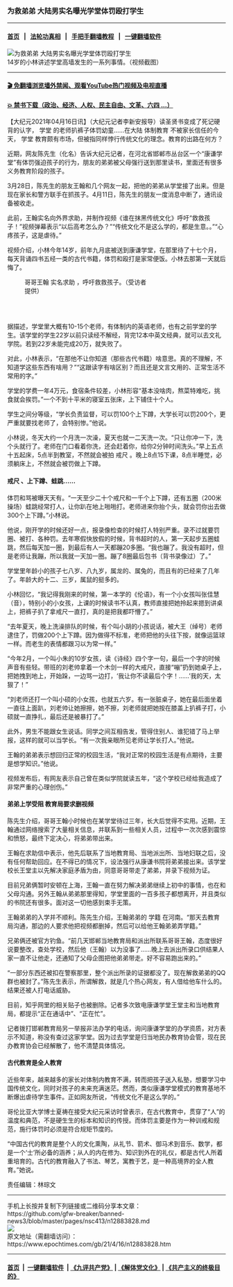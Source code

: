 ### 为救弟弟 大陆男实名曝光学堂体罚殴打学生
------------------------

#### [首页](https://github.com/gfw-breaker/banned-news3/blob/master/README.md) &nbsp;&nbsp;|&nbsp;&nbsp; [法轮功真相](https://github.com/begood0513/basic/blob/master/README.md)  &nbsp;&nbsp;|&nbsp;&nbsp; [手把手翻墙教程](https://github.com/gfw-breaker/guides/wiki)  &nbsp;&nbsp;|&nbsp;&nbsp; [一键翻墙软件](https://github.com/gfw-breaker/nogfw/blob/master/README.md)  



<div><img alt="为救弟弟 大陆男实名曝光学堂体罚殴打学生" class="attachment-djy_600_400 size-djy_600_400 wp-post-image" src="https://i.epochtimes.com/assets/uploads/2021/04/id12883991-hb2FotoJet-600x400.jpg"/>
<div class="caption">
 14岁的小林讲述学堂高墙发生的一系列事情。（视频截图）
</div></div><hr/>

#### [ 🎬  免翻墙浏览墙外禁闻、观看YouTube热门视频及电视直播](https://github.com/gfw-breaker/HelloWorld)

#### [ 💥  禁书下载（政治、经济、人权、民主自由、文革、六四 ...）](https://github.com/gfw-breaker/books/blob/master/README.md)

<div><p>
 【大纪元2021年04月16日讯】（大纪元记者李新安报导）读圣贤书变成了死记硬背的认字，
 <ok href="https://www.epochtimes.com/gb/tag/%E5%AD%A6%E5%A0%82.html">
  学堂
 </ok>
 的老师扒裤子体罚幼童……在大陆
 <ok href="https://www.epochtimes.com/gb/tag/%E4%BD%93%E5%88%B6%E6%95%99%E8%82%B2.html">
  体制教育
 </ok>
 不被家长信任的今天，
 <ok href="https://www.epochtimes.com/gb/tag/%E5%AD%A6%E5%A0%82.html">
  学堂
 </ok>
 教育颇有市场，但被指同样悖行传统文化的理念。教育的出路在何方？
</p>
<p>
 近期，网友陈先生（化名）告诉大纪元记者，在河北省邯郸市丛台区一个“康谦学堂”有体罚强迫孩子的行为，朋友的弟弟被父母强行送到那里读书，里面还有很多义务教育阶段的孩子。
</p>
<p>
 3月28日，陈先生的朋友王翰和几个网友一起，把他的弟弟从学堂接了出来。但是现在家长和警方联手在抓孩子。4月11日，陈先生的朋友一度消息中断了，通讯设备被收走。
</p>
<p>
 此前，王翰实名向外界求助，并制作视频《谁在抹黑传统文化》呼吁“救救孩子！”视频弹幕表示“以后高考怎么办？”“传统文化不是这么学的，都是生意。。”“心疼孩子，这是虐待。”
</p>
<p>
 视频介绍，小林今年14岁，前年九月底被送到康谦学堂，在那里待了十七个月，每天背诵四书五经一类的古代书籍，体罚和殴打是家常便饭。小林去那第一天就后悔了。
</p>
<figure aria-describedby="caption-attachment-12884004" class="wp-caption aligncenter" id="attachment_12884004" style="width: 289px">
 <ok href="https://i.epochtimes.com/assets/uploads/2021/04/id12884004-IMG_3969-1.png" target="_blank">
  <img alt="" class="wp-image-12884004" src="https://i.epochtimes.com/assets/uploads/2021/04/id12884004-IMG_3969-1.png"/>
 </ok>
 <br/><figcaption class="wp-caption-text" id="caption-attachment-12884004">
  哥哥王翰
  <ok href="https://www.epochtimes.com/gb/tag/%E5%AE%9E%E5%90%8D%E6%B1%82%E5%8A%A9.html">
   实名求助
  </ok>
  ，呼吁救救孩子。（受访者提供）
 </figcaption><br/>
</figure><br/>
<p>
 据描述，学堂里大概有10-15个老师，有体制内的英语老师，也有之前学堂的学生。该学堂的学生22岁以前只读经不解经，背完12本中英文经典，就可以去文礼学院。若到22岁未能完成20万，就失败了。
</p>
<p>
 对此，小林表示，“在那他不让你知道（那些古代书籍）啥意思。真的不理解，不知道学这些东西有啥用？”“这跟读字有啥区别？而且还是文言文用的、正常生活不常用的字。”
</p>
<p>
 学堂的学费一年4万元，食宿条件较差，小林形容“基本没啥肉，熬菜特难吃，挑食就会挨罚。”一个不到十平米的寝室五张床，上下铺住十个人。
</p>
<p>
 学生之间分等级，“学长负责监督，可以罚100个上下蹲，大学长可以罚200个，更严重就要找老师了，会特别惨。”他说。
</p>
<p>
 小林说，冬天大约一个月洗一次澡，夏天也就一二天洗一次。“只让你冲一下，洗个头就行了。老师在门口看着你洗，还会赶着你，给你2分钟时间洗头。”早上五点十五起床，5点半到教室，不然就会被拍
 <ok href="https://www.epochtimes.com/gb/tag/%E6%88%92%E5%B0%BA.html">
  戒尺
 </ok>
 。晚上8点15下课，8点半睡觉，必须躺床上，不然就会被罚做上下蹲。
</p>
<h4>
 <ok href="https://www.epochtimes.com/gb/tag/%E6%88%92%E5%B0%BA.html">
  戒尺
 </ok>
 、上下蹲、蛙跳……
</h4>
<p>
 体罚和骂被曝天天有。“一天至少二十个戒尺和一千个上下蹲，还有五圈（200米操场）蛙跳经常打人，让你趴在地上啪啪打。老师进来你抬个头，就会罚你出去做300个上下蹲。”小林说。
</p>
<p>
 他说，刚开学的时候还好一点，报录像检查的时候打人特别严重。录不过就要罚圈、被打、各种罚。去年寒假快放假的时候，背书超时的人，第一天起步五圈蛙跳，然后每天加一圈，到最后有人一天都蹦20多圈。“我也蹦了。我没有超时，但是老师让我蹦，所以我就一天加一圈。蹦了8圈最后包书（背书录像过）了。”
</p>
<p>
 学堂里年龄小的孩子七八岁、八九岁，属龙的、属兔的，而且有的已经来了几年了。年龄大的十二、三岁，属鼠的挺多的。
</p>
<p>
 小林回忆，“我记得我刚来的时候，第一本学的《伦语》，有一个小女孩叫张佳慧（音），特别小的小女孩，上课的时候读书不认真，教师直接把她拎起来摁到讲桌上，把裤子扒了拿戒尺一直打，真的是把我都吓懵了。”
</p>
<p>
 “去年夏天，晚上洗澡排队的时候，有个叫小胡的小孩说话，被大王（绰号）老师逮住了，罚做200个上下蹲。因为做得不标准，老师把他的头往下按，就像运篮球一样。而老生的表情都跟习以为常一样。”
</p>
<p>
 “今年2月，一个叫小朱的10岁女孩，读《诗经》四个字一句，最后一个字的时候声音有些轻。带班的刘老帅拿着一个木剑一样的大戒尺，直接“嘣”扔到她桌子上，把她拽到地上，开始跺，一边骂一边打，‘我让你不读最后个字！……’我的天，太狠了！”
</p>
<p>
 “刘老师还打一个叫小硕的小女孩，也就五六岁。有一张脏桌子，她在最后面坐着一直往上面趴，刘老帅让她擦擦，她不擦，刘老师就把她按在膝盖上扒裤子打，小硕就一直挣扎，最后还是被暴打了。”
</p>
<p>
 此外，男生不能跟女生说话。同学之间互相告发，管得住别人、谁犯错了马上举报，这样的就可以当学长。“有一次我亲眼所见老师让学长打人。”他说。
</p>
<p>
 王翰的弟弟表示想回归正常的校园生活，“我对正常的校园生活是有点期待，主要是想学知识。”他说。
</p>
<p>
 视频发布后，有网友表示自己曾在类似学院就读五年，“这个学校已经给我造成了非常严重的心理创伤。”
</p>
<h4>
 弟弟上学受阻 教育局要求删视频
</h4>
<p>
 陈先生介绍，哥哥王翰小时候也在某学堂待过三年，长大后觉得不实用。近期，王翰通过网络搜索了大量相关信息，并联系到一些相关人员，过程中一次次感到震惊和愤怒，最终下定决心，将弟弟带出来。
</p>
<p>
 王翰在求助信中表示，他先后联系了当地教育局、当地派出所、当地妇联之后，没有任何帮助回应。在不得已的情况下，设法强行从康谦书院将弟弟接出来。该学堂校长王堂主以先解决家庭矛盾为由，同意哥哥带走了弟弟，并录下视频为证。
</p>
<p>
 目前兄弟俩暂时安顿在上海，王翰一直在努力解决弟弟继续上初中的事情，也在和父母沟通。另外王翰从弟弟那里得知，学堂里面的一百多孩子都想离开，并且类似的书院还有很多。面对这一切他感到束手无策。
</p>
<p>
 王翰弟弟的入学并不顺利。陈先生介绍，王翰弟弟的
 <ok href="https://www.epochtimes.com/gb/tag/%E5%AD%A6%E7%B1%8D.html">
  学籍
 </ok>
 在河南。“那天去教育局沟通，那边的人要求他把视频都删掉，然后可以给他王翰弟弟弄学籍。”
</p>
<p>
 兄弟俩还被官方钓鱼。“前几天邯郸当地教育局和派出所联系哥哥王翰，态度很好说要整改，查处学校，然后他（王翰）以为没事了……晚上去派出所录口供结果人家一直不让他走，还通知了父母企图把他弟弟带走。好不容易跑出来的。”
</p>
<p>
 “一部分东西还被扣在警察那里，整个派出所录的证据都没了。现在解救弟弟的QQ群也被封了。”陈先生表示，所谓解救，就是几个热心网友，有人借给他车什么的。结果还被人打电话威胁。
</p>
<p>
 目前，知乎网里的相关贴子也被删除。记者多次致电康谦学堂王堂主和当地教育局，都提示“正在通话中”、“正在忙”。
</p>
<p>
 记者拨打邯郸教育局另一举报非法办学的电话，询问康谦学堂的办学资质，对方表示不知道，称没有查过这家学堂。因为过去学堂是归当地民办教育协会管，现在民办教育协会已经解散了，他不清楚具体情况。
</p>
<h4>
 古代教育是全人教育
</h4>
<p>
 近些年来，越来越多的家长对体制内教育不满，转而把孩子送入私塾，想要学习中国传统文化，同时对孩子的未来充满迷茫。然而，类似康谦学堂模式的教育基地不断爆出虐待学生事件。正如网友所说，“传统文化不是这么学的。”
</p>
<p>
 哥伦比亚大学博士夏祷在接受大纪元采访时曾表示，在古代教育中，贯穿了“人”的温度和典范，不是硬生生的标本和知识的传授。而体罚主要是作为一种训戒和规范，施行体罚时必须是符合规矩节度的。
</p>
<p>
 “中国古代的教育是整个人的文化熏陶，从礼节、箭术、御马术到音乐、数学，都是一个‘士’所必备的涵养；从人的内在修为、知识到外在的礼仪，都是古代人所着重培育的。古代的教育融入了书法、琴艺，寓教于艺，是一种高境界的全人教育。”她说。
</p>
<p>
 责任编辑：林琮文
</p>
</div>
<hr/>
手机上长按并复制下列链接或二维码分享本文章：<br/>
https://github.com/gfw-breaker/banned-news3/blob/master/pages/nsc413/n12883828.md <br/>
<a href='https://github.com/gfw-breaker/banned-news3/blob/master/pages/nsc413/n12883828.md'><img src='https://github.com/gfw-breaker/banned-news3/blob/master/pages/nsc413/n12883828.md.png'/></a> <br/>
原文地址（需翻墙访问）：https://www.epochtimes.com/gb/21/4/16/n12883828.htm


------------------------
#### [首页](https://github.com/gfw-breaker/banned-news3/blob/master/README.md) &nbsp;|&nbsp; [一键翻墙软件](https://github.com/gfw-breaker/nogfw/blob/master/README.md) &nbsp;| [《九评共产党》](https://github.com/gfw-breaker/9ping.md/blob/master/README.md#九评之一评共产党是什么) | [《解体党文化》](https://github.com/gfw-breaker/jtdwh.md/blob/master/README.md) | [《共产主义的终极目的》](https://github.com/gfw-breaker/gczydzjmd.md/blob/master/README.md)


<img src='http://gfw-breaker.win/banned-news3/pages/nsc413/n12883828.md' width='0px' height='0px'/>
